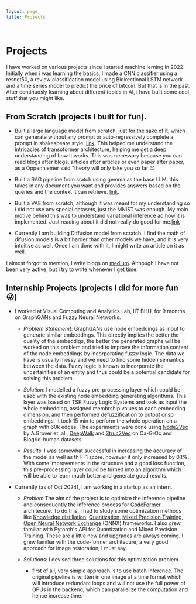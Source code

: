 ```yaml
---
layout: page
title: Projects

---
```


# Projects

I have worked on various projects since I started machine lerning in 2022. Initially when i was learning the basics, I made a CNN classifier using a resnet50, a review classification model using Bidirectional LSTM network and a time series model to predict the price of bitcoin. But that is in the past. After continuosly learning about different topics in AI, i have built some cool stuff that you might like.

## From Scratch (projects I built for fun).
- Built a large language model from scratch, just for the sake of it, which can generate without any prompt or auto-regressively complete a prompt in shakespeare style. [link](https://github.com/psycoplankton/GPT-Decoded). This helped me understand the intricacies of transoformer architecture, helping me get a deep understanding of how it works. This was necessary because you can read blogs after blogs, articles after articles or even paper after paper, as a Oppenhiemer said "theory will only take you so far :wink: 

- Built a RAG pipeline from sratch using gemma as the base LLM. this takes in any document you want and provides answers based on the queries and the context it can retrieve. [link](https://github.com/psycoplankton/RAG-from-scratch). 

- Built a VAE from scratch, although it was meant for my understanding so i did not use any special datasets, just the MNIST was enough. My main motive behind this was to understand variational inference ad how it is implemented. Just reading about it did not really do good for me.[link](https://github.com/psycoplankton/VAE-from-scratch)

- Currently I am building Diffusion model from scratch. I find the math of difusion models is a bit harder than other models we have, and it is very intuitive as well. Once I am done with it, I might write an article on it as well. 

I almost forgot to mention, I write blogs on [medium](https://medium.com/@_psycoplankton). Although I have not been very active, but i try to write whenever I get time.

## Internship Projects (projects I did for more fun 😜)

- I worked at Visual Computing and Analytics Lab, IIT BHU, for 9 months on GraphGANs and Fuzzy Neural Networks. 
    - *Problem Statememt*: GraphGANs use node embeddings as input to generate similar embeddings. This directly implies the better
     the quality of the embeddigs, the better the generated graphs will be. I worked on this problem and tried to improve the 
     information content of the node embeddings by incorporating fuzzy logic. The data we have is usually messy and we need to 
     find some hidden semantics between the data. Fuzzy logic is known to incorporate the uncertainities of an entity and thus 
     could be a potential candidate for solving this problem.

    - *Solution*: I modelled a fuzzy pre-processing layer which could be used with the existing node embedding generating 
    algorithms. This layer was based on TSK Fuzzy Logic Systems and took as input the whole embedding, assigned membrship values 
    to each embedding dimension, and then performed defuzzification to output crisp embeddings. It took 15 min to perform the 
    whole operation on a graph with 60k edges. The experiments were done using [Node2Vec](https://arxiv.org/abs/1607.00653) by A.Grover et. al., [DeepWalk](https://arxiv.org/abs/1403.6652) and [Struc2Vec](https://arxiv.org/abs/1704.03165) on Ca-GrQc and Biogrid-human datasets 


    - *Results*: I was somewhat successful in increasing the accuracy of the model as well as th F-1 score. however it only increased by 0.1%. With some improvements in the structure and a good loss function, this pre-processing layer could be turned into an algorithm which will be able to learn much better and generate good results.

- Currently (as of Oct 2024), I am working in a startup as an intern.
    - *Problem* The aim of the project is to optimize the inference pipeline and consequently the inference process for [CodeFormer](https://shangchenzhou.com/projects/CodeFormer/)
    architecure. To do this, I had to study some optimization methods like [Knowledge distillation](https://neptune.ai/blog/knowledge-distillation), [Quantization](https://www.youtube.com/watch?v=0VdNflU08yA), [Mixed Precision Training](https://arxiv.org/abs/1710.03740), [Open Neural Network Exchange](https://onnx.ai/) (ONNX) frameworks. I also grew familiar with Pytorch's API for Quantization and Mixed Precision Training. These are a little new and upgrades are always coming. I grew familiar with the code-former architecure, a very good approach for image restoration,
    I must say. 

    - *Solutions*: I devised three solutions for this optimization problem.
        -  first of all, very simple approach is to use batch inference. The original pipeline is written in one image at a time format which will introduce redundant loops and will not use the full power of GPUs in the backend, which can parallelize the computation and hence increase time.   



